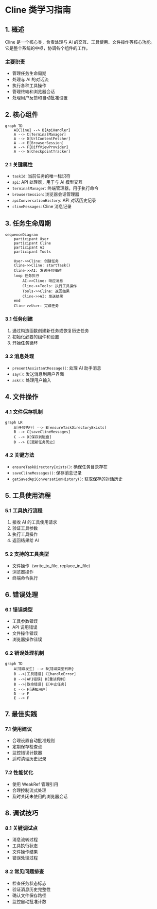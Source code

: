 # Cline 类学习指南

## 1. 概述

Cline 是一个核心类，负责处理与 AI 的交互、工具使用、文件操作等核心功能。它是整个系统的中枢，协调各个组件的工作。

### 主要职责
- 管理任务生命周期
- 处理与 AI 的对话流
- 执行各种工具操作
- 管理终端和浏览器会话
- 处理用户反馈和自动批准设置

## 2. 核心组件

```mermaid
graph TD
    A[Cline] --> B[ApiHandler]
    A --> C[TerminalManager]
    A --> D[UrlContentFetcher]
    A --> E[BrowserSession]
    A --> F[DiffViewProvider]
    A --> G[CheckpointTracker]
```

### 2.1 关键属性
- `taskId`: 当前任务的唯一标识符
- `api`: API 处理器，用于与 AI 模型交互
- `terminalManager`: 终端管理器，用于执行命令
- `browserSession`: 浏览器会话管理器
- `apiConversationHistory`: API 对话历史记录
- `clineMessages`: Cline 消息记录

## 3. 任务生命周期

```mermaid
sequenceDiagram
    participant User
    participant Cline
    participant AI
    participant Tools

    User->>Cline: 创建任务
    Cline->>Cline: startTask()
    Cline->>AI: 发送任务描述
    loop 任务执行
        AI->>Cline: 响应消息
        Cline->>Tools: 执行工具操作
        Tools->>Cline: 返回结果
        Cline->>AI: 发送结果
    end
    Cline->>User: 完成任务
```

### 3.1 任务创建
1. 通过构造函数创建新任务或恢复历史任务
2. 初始化必要的组件和设置
3. 开始任务循环

### 3.2 消息处理
- `presentAssistantMessage()`: 处理 AI 助手消息
- `say()`: 发送消息到用户界面
- `ask()`: 处理用户输入

## 4. 文件操作

### 4.1 文件保存机制
```mermaid
graph LR
    A[任务执行] --> B[ensureTaskDirectoryExists]
    B --> C[saveClineMessages]
    C --> D[保存到磁盘]
    D --> E[更新任务历史]
```

### 4.2 关键方法
- `ensureTaskDirectoryExists()`: 确保任务目录存在
- `saveClineMessages()`: 保存消息记录
- `getSavedApiConversationHistory()`: 获取保存的对话历史

## 5. 工具使用流程

### 5.1 工具执行流程
1. 接收 AI 的工具使用请求
2. 验证工具参数
3. 执行工具操作
4. 返回结果给 AI

### 5.2 支持的工具类型
- 文件操作（write_to_file, replace_in_file）
- 浏览器操作
- 终端命令执行

## 6. 错误处理

### 6.1 错误类型
- 工具参数错误
- API 调用错误
- 文件操作错误
- 浏览器操作错误

### 6.2 错误处理机制
```mermaid
graph TD
    A[错误发生] --> B{错误类型判断}
    B -->|工具错误| C[handleError]
    B -->|API错误| D[重试机制]
    B -->|致命错误| E[中止任务]
    C --> F[通知用户]
    D --> F
    E --> F
```

## 7. 最佳实践

### 7.1 使用建议
- 合理设置自动批准规则
- 定期保存检查点
- 监控错误计数器
- 适时清理历史记录

### 7.2 性能优化
- 使用 WeakRef 管理引用
- 合理控制流式处理
- 及时关闭未使用的浏览器会话

## 8. 调试技巧

### 8.1 关键调试点
- 消息流转过程
- 工具执行状态
- 文件操作结果
- 错误处理过程

### 8.2 常见问题排查
- 检查任务状态标志
- 验证消息历史完整性
- 确认文件保存路径
- 监控自动批准计数
